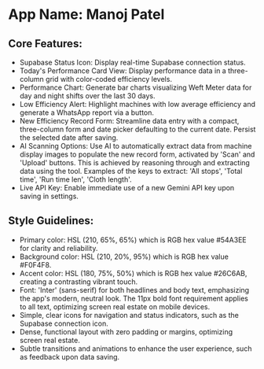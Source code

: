 # **App Name**: Manoj Patel

## Core Features:

- Supabase Status Icon: Display real-time Supabase connection status.
- Today's Performance Card View: Display performance data in a three-column grid with color-coded efficiency levels.
- Performance Chart: Generate bar charts visualizing Weft Meter data for day and night shifts over the last 30 days.
- Low Efficiency Alert: Highlight machines with low average efficiency and generate a WhatsApp report via a button.
- New Efficiency Record Form: Streamline data entry with a compact, three-column form and date picker defaulting to the current date. Persist the selected date after saving.
- AI Scanning Options: Use AI to automatically extract data from machine display images to populate the new record form, activated by 'Scan' and 'Upload' buttons. This is achieved by reasoning through and extracting data using the tool. Examples of the keys to extract: 'All stops', 'Total time', 'Run time len', 'Cloth length'.
- Live API Key: Enable immediate use of a new Gemini API key upon saving in settings.

## Style Guidelines:

- Primary color: HSL (210, 65%, 65%) which is RGB hex value #54A3EE for clarity and reliability. 
- Background color: HSL (210, 20%, 95%) which is RGB hex value #F0F4F8.
- Accent color: HSL (180, 75%, 50%) which is RGB hex value #26C6AB, creating a contrasting vibrant touch.
- Font: 'Inter' (sans-serif) for both headlines and body text, emphasizing the app's modern, neutral look. The 11px bold font requirement applies to all text, optimizing screen real estate on mobile devices.
- Simple, clear icons for navigation and status indicators, such as the Supabase connection icon.
- Dense, functional layout with zero padding or margins, optimizing screen real estate.
- Subtle transitions and animations to enhance the user experience, such as feedback upon data saving.